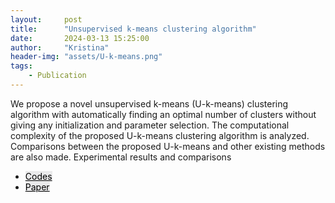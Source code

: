 ```yaml
---
layout:     post
title:      "Unsupervised k-means clustering algorithm"
date:       2024-03-13 15:25:00
author:     "Kristina"
header-img: "assets/U-k-means.png"
tags:
    - Publication
---
```


<div class="content">
<p>
	We propose a novel unsupervised k-means (U-k-means) clustering algorithm with automatically finding an optimal number of clusters without giving any initialization and parameter selection. The computational complexity of the proposed U-k-means clustering algorithm is analyzed. Comparisons between the proposed U-k-means and other existing methods are also made. Experimental results and comparisons </p>
<ul class="actions">
<li><a href="https://github.com/kpnaga08/Unsupervised-k-means" class="button"
style="color: black;background-color: rgba(75, 75, 76, 0.100);">Codes</a></li>
<li><a href="https://ieeexplore.ieee.org/abstract/document/9072123" class="button"
style="color: black;background-color: rgba(75, 75, 76, 0.100);">Paper</a>
</li>
</ul>
</div>
